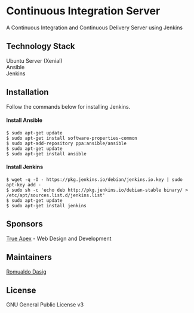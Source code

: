 # Continuous Integration Server
A Continuous Integration and Continuous Delivery Server using Jenkins

## Technology Stack
Ubuntu Server (Xenial)\
Ansible\
Jenkins

## Installation
Follow the commands below for installing Jenkins.

#### Install Ansible
```
$ sudo apt-get update
$ sudo apt-get install software-properties-common
$ sudo apt-add-repository ppa:ansible/ansible
$ sudo apt-get update
$ sudo apt-get install ansible
```

#### Install Jenkins
```
$ wget -q -O - https://pkg.jenkins.io/debian/jenkins.io.key | sudo apt-key add -
$ sudo sh -c 'echo deb http://pkg.jenkins.io/debian-stable binary/ > /etc/apt/sources.list.d/jenkins.list'
$ sudo apt-get update
$ sudo apt-get install jenkins
```

## Sponsors
[True Apex](https://www.trueapex.com) - Web Design and Development

## Maintainers
[Romualdo Dasig](https://github.com/dasigr)

## License
GNU General Public License v3